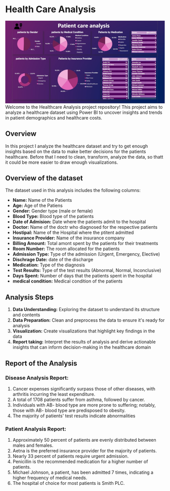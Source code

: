 # Health Care Analysis
![patient care analysis](https://github.com/tanvirfau/Healthcare-Data-Analysis.Dashboard-Using-PowerBI/blob/main/patient%20care%20analysis.jpg)
Welcome to the Healthcare Analysis project repository! This project aims to analyze a healthcare dataset using Power BI to uncover insights and trends in patient demographics and healthcare costs.
## Overview
In this project I analyze the healthcare dataset and try to get enough insights based on the data to make better decisions for the patients healthcare. Before that I need  to clean, transform, analyze  the data,
so thatt it could be more easier to draw enough visualizations.
## Overview of the dataset
The dataset used in this analysis includes the following columns:
* **Name:** Name of the Patients
* **Age:** Age of the Patiens
* **Gender:** Gender type (male or female)
* **Blood Type:** Blood type of the patients
* **Date of Admision:** Date where the patients admit to the hospital
* **Doctor:** Name of the doctr who diagnosed for the respective patients
* **Hostipal:** Name of the Hospital where the ptitent admitted
* **Insurance Provider:** Name of the insurance company
* **Billing Amount:** Total amont spent by the patients for their treatments
* **Room Number:** The room allocated for the  patients
* **Admission Type:** Type of the admission (Urgent, Emergency, Elective)
* **Dischrage Date:** date of the discharge
* **Medication:** Type of the diagnosis
* **Test Results:** Type of the test results (Abnormal, Normal, Inconclusive)
* **Days Spent:** Number of days that the patients spent in the hospital
* **medical condition:** Medical condition of the patients
## Analysis Steps
1. **Data Understanding:** Exploring the dataset to understand its structure and contents
2. **Data Preparation:** Clean and preprocess the data to ensure it's ready for analysis
3. **Visualization:** Create visualizations that highlight key findings in the data
4. **Report taking:** Interpret the results of analysis and derive actionable insights that can inform decision-making in the healthcare domain
## Report of the Analysis
### Disease Analysis Report:

1. Cancer expenses significantly surpass those of other diseases, with arthritis incurring the least expenditure.
2. A total of 1708 patients suffer from asthma, followed by cancer.
3. Individuals with AB- blood type are more prone to suffering; notably, those with AB- blood type are predisposed to obesity.
4. The majority of patients' test results indicate abnormalities

### Patient Analysis Report:

1. Approximately 50 percent of patients are evenly distributed between males and females.
2. Aetna is the preferred insurance provider for the majority of patients.
3. Nearly 33 percent of patients require urgent admission.
4. Penicillin is the recommended medication for a higher number of patients.
5. Michael Johnson, a patient, has been admitted 7 times, indicating a higher frequency of medical needs.
6. The hospital of choice for most patients is Smith PLC.
